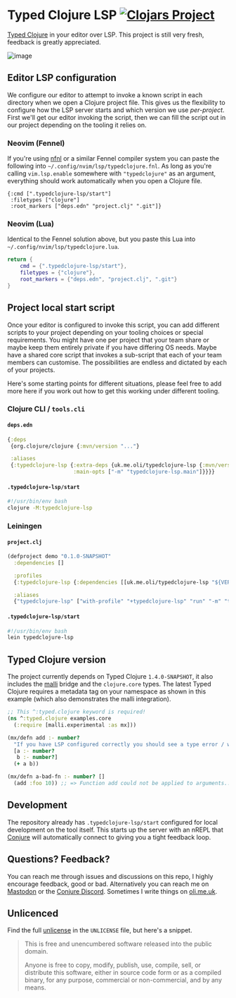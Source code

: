 # Typed Clojure LSP [![Clojars Project](https://img.shields.io/clojars/v/uk.me.oli/typedclojure-lsp.svg)](https://clojars.org/uk.me.oli/typedclojure-lsp)

[Typed Clojure](https://github.com/typedclojure/typedclojure) in your editor over LSP. This project is still very fresh, feedback is greatly appreciated.

![image](https://github.com/user-attachments/assets/7ed4cfd3-8c5a-4b01-a456-6c186c1ee094)

## Editor LSP configuration

We configure our editor to attempt to invoke a known script in each directory when we open a Clojure project file. This gives us the flexibility to configure how the LSP server starts and which version we use _per-project_. First we'll get our editor invoking the script, then we can fill the script out in our project depending on the tooling it relies on.

### Neovim (Fennel)

If you're using [nfnl](https://github.com/Olical/nfnl) or a similar Fennel compiler system you can paste the following into `~/.config/nvim/lsp/typedclojure.fnl`. As long as you're calling `vim.lsp.enable` somewhere with `"typedclojure"` as an argument, everything should work automatically when you open a Clojure file.

```fennel
{:cmd [".typedclojure-lsp/start"]
 :filetypes ["clojure"]
 :root_markers ["deps.edn" "project.clj" ".git"]}
```

### Neovim (Lua)

Identical to the Fennel solution above, but you paste this Lua into `~/.config/nvim/lsp/typedclojure.lua`.

```lua
return {
    cmd = {".typedclojure-lsp/start"},
    filetypes = {"clojure"},
    root_markers = {"deps.edn", "project.clj", ".git"}
}
```

## Project local start script

Once your editor is configured to invoke this script, you can add different scripts to your project depending on your tooling choices or special requirements. You might have one per project that your team share or maybe keep them entirely private if you have differing OS needs. Maybe have a shared core script that invokes a sub-script that each of your team members can customise. The possibilities are endless and dictated by each of your projects.

Here's some starting points for different situations, please feel free to add more here if you work out how to get this working under different tooling.

### Clojure CLI / `tools.cli`

#### `deps.edn`

```clojure
{:deps
 {org.clojure/clojure {:mvn/version "..."}

 :aliases
 {:typedclojure-lsp {:extra-deps {uk.me.oli/typedclojure-lsp {:mvn/version "${VERSION (see clojars badge)}"}}
                     :main-opts ["-m" "typedclojure-lsp.main"]}}}}
```

#### `.typedclojure-lsp/start`

```bash
#!/usr/bin/env bash
clojure -M:typedclojure-lsp
```

### Leiningen

#### `project.clj`

```clojure
(defproject demo "0.1.0-SNAPSHOT"
  :dependencies []

  :profiles
  {:typedclojure-lsp {:dependencies [[uk.me.oli/typedclojure-lsp "${VERSION (see clojars badge)}"]]}}

  :aliases
  {"typedclojure-lsp" ["with-profile" "+typedclojure-lsp" "run" "-m" "typedclojure-lsp.main"]})
```

#### `.typedclojure-lsp/start`

```bash
#!/usr/bin/env bash
lein typedclojure-lsp
```

## Typed Clojure version

The project currently depends on Typed Clojure `1.4.0-SNAPSHOT`, it also includes the [malli](https://github.com/metosin/malli) bridge and the `clojure.core` types. The latest Typed Clojure requires a metadata tag on your namespace as shown in this example (which also demonstrates the malli integration).

```clojure
;; This ^:typed.clojure keyword is required!
(ns ^:typed.clojure examples.core
  (:require [malli.experimental :as mx]))

(mx/defn add :- number?
  "If you have LSP configured correctly you should see a type error / warning if you try to type (add :foo 10) inside this buffer."
  [a :- number?
   b :- number?]
  (+ a b))

(mx/defn a-bad-fn :- number? []
  (add :foo 10)) ;; => Function add could not be applied to arguments... [would appear in your editor]
```

## Development

The repository already has `.typedclojure-lsp/start` configured for local development on the tool itself. This starts up the server with an nREPL that [Conjure](https://github.com/Olical/conjure) will automatically connect to giving you a tight feedback loop.

## Questions? Feedback?

You can reach me through issues and discussions on this repo, I highly encourage feedback, good or bad. Alternatively you can reach me on [Mastodon](https://mastodon.social/@Olical) or the [Conjure Discord](https://discord.gg/wXAMr8F). Sometimes I write things on [oli.me.uk](https://discord.gg/wXAMr8F).

## Unlicenced

Find the full [unlicense](http://unlicense.org/) in the `UNLICENSE` file, but here's a snippet.

> This is free and unencumbered software released into the public domain.
>
> Anyone is free to copy, modify, publish, use, compile, sell, or distribute this software, either in source code form or as a compiled binary, for any purpose, commercial or non-commercial, and by any means.
